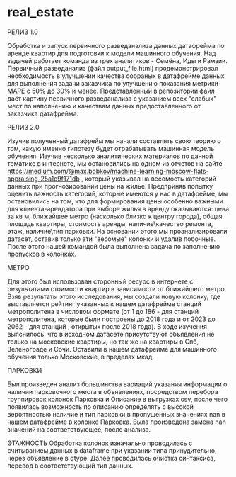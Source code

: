 # real_estate
РЕЛИЗ 1.0

Обработка и запуск первичного разведанализа данных датафрейма по аренде квартир для подготовки к модели машинного обучения. 
Над задачей работает команда из трех аналитиков - Семёна, Иды и Рамзии.
Первичный разведанализ (файл output_file.html) продемонстрировал необходимость в улучшении качества собраных в датафрейме данных для выполнения задачи заказчика по улучшению показания метрики MAPE с 50% до 30% и менее. 
Представленный в репозитории файл даёт картину первичного разведанализа с указанием всех "слабых" мест по наполнению и качествам данных предоставленного от заказчика датафрейма. 

РЕЛИЗ 2.0

Изучив полученный датафрейм мы начали составлять свою теорию о том, какую именно гипотезу будет отрабатывать машинная модель обучения. Изучив несколько аналитических материалов по данной тематике в интернете, мы остановились на одном из отчетов на сайте https://medium.com/@max.bobkov/machine-learning-moscow-flats-appraising-25a1e9f171db , который указывал на весомость категорий данных при прогнозировании цены на жилье. Предприняв попытку оценить важность категорий, которые имеются у нас в датафрейме, мы остановились на том, что для формирования цены особенно важными для клиента-арендатора при выборе жилья в аренду оказываются: цена за кв м, ближайшее метро (насколько близко к центру города), общая площадь квартиры, стоимость аренды, наличие\качество ремонта, этаж, наличие\тип парковки. На основании этого мы проанализировали датасет, оставив только эти "весомые" колонки и удалив побочные. 
После этого нашей командой была выполнена задача по заполнению пропусков в колонках.

МЕТРО

Для этого был использован сторонный ресурс в интернете с результатами стоимости квартир в зависимости от ближайшего метро. Взяв результаты этого исследования, мы создали новую колонку, где выставляется рейтинг указанных к нашем датафрейме станций метрополитена в числовом формате (от 1 до 186 - для станций метрополитена, которые были построены до 2018 года и от 2023 до 2062 - для станций , открытых после 2018 года). В ходе изучения выяснилось, что в исходном датасете присутствуют объявления не только на московские квартиры, но так же на квартиры в Спб, Зеленограде и Сочи. Оставили в нашем датафрейме для машинного обучения только Московские, в пределах мкад.

ПАРКОВКИ

Был произведен анализ большинства вариаций указания информации о наличии парковочного места в объявлениях, посредством перебора группировок колонок Парковка и Описание в выгрузках csv, после чего появилась возможность по описанию определять с высокой вероятностью наличие и тип парковки в пропущенных значениях nan в нашем датафрейме в колонке Парковка. Была произведена замена nan значений на соответствующее, после  анализа.

ЭТАЖНОСТЬ
Обработка колонок изначально проводилась с считыванием данных в dataframe при указании типа принудительно, через объявление в dtype. Далее проводилась очистка синтаксиса, перевод в соответствующий тип данных.
